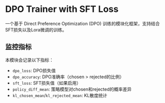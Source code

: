 # DPO Trainer with SFT Loss
一个基于 Direct Preference Optimization (DPO) 训练的模块化框架，支持结合SFT损失以及Lora微调的训练。



## 监控指标

本模块会记录以下指标：
- `dpo_loss`: DPO损失值
- `dpo_accuracy`: DPO准确率（chosen > rejected的比例）
- `sft_loss`: SFT损失值（如果启用）
- `policy_diff_mean`: 策略模型对chosen和rejected的概率差异
- `kl_chosen_mean`/`kl_rejected_mean`: KL散度统计
